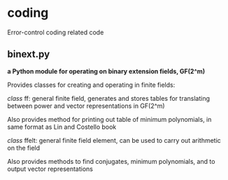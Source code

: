 # coding
Error-control coding related code

## binext.py

**a Python module for operating on binary extension fields, GF(2^m)**

Provides classes for creating and operating in finite fields:

*class* ff: general finite field, generates and stores tables for translating between power and vector representations in GF(2^m)
  
  Also provides method for printing out table of minimum polynomials, in same format as Lin and Costello book

*class* ffelt: general finite field element, can be used to carry out arithmetic on the field

  Also provides methods to find conjugates, minimum polynomials, and to output vector representations
  
